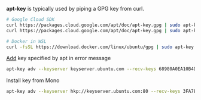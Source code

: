 **apt-key** is typically used by piping a GPG key from curl.

```sh
# Google Cloud SDK
curl https://packages.cloud.google.com/apt/doc/apt-key.gpg | sudo apt-key add - 
curl https://packages.cloud.google.com/apt/doc/apt-key.gpg | sudo apt-key --keyring /usr/share/keyrings/cloud.google.gpg add -

# Docker in WSL
curl -fsSL https://download.docker.com/linux/ubuntu/gpg | sudo apt-key add - 
```

[Add](https://itsfoss.com/solve-gpg-error-signatures-verified-ubuntu/ "How to fix \"The following signatures couldn't be verified\" error in Ubuntu") key specified by apt in error message
```sh
apt-key adv --keyserver keyserver.ubuntu.com --recv-keys 68980A0EA10B4DE8
```

Install key from Mono
```sh
apt-key adv --keyserver hkp://keyserver.ubuntu.com:80 --recv-keys 3FA7E0328081BFF6A14DA29AA6A19B38D3D831EF
```